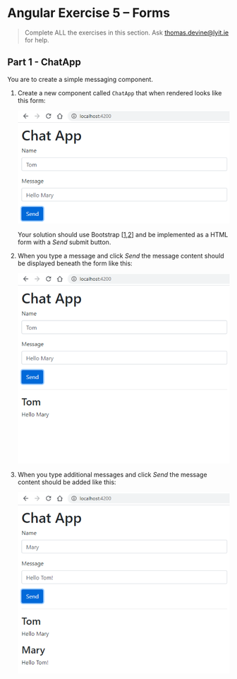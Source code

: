 # Angular Exercise 5 – Forms

> Complete ALL the exercises in this section. Ask thomas.devine@lyit.ie for help.

<!-- ## Contents -->


## Part 1 - ChatApp 

You are to create a simple messaging component.

1.  Create a new component called `ChatApp` that when rendered looks like this form:

    ![](images/chatapp0.png)

    Your solution should use Bootstrap [[1](https://getbootstrap.com/),[2](https://www.w3schools.com/bootstrap4/)] and be implemented as a HTML form with a *Send* submit button.

1.  When you type a message and click *Send* the message content should be displayed beneath the form like this:

    ![](images/chatapp1.png)

1.  When you type additional messages and click *Send* the message content should be added like this:

    ![](images/chatapp2.png)

